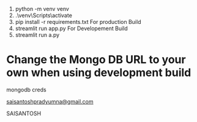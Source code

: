 1. python -m venv venv
2. .\venv\Scripts\activate
3. pip install -r requirements.txt
   For production Build
4. streamlit run app.py
   For Developement Build
5. streamlit run a.py

# Change the Mongo DB URL to your own when using development build
mongodb creds 

saisantoshpradyumna@gmail.com

SAISANTOSH
